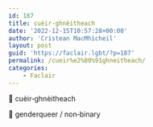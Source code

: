 ```yaml
---
id: 187
title: cuèir‑ghnèitheach
date: '2022-12-15T10:57:28+00:00'
author: 'Crìstean MacMhìcheil'
layout: post
guid: 'https://faclair.lgbt/?p=187'
permalink: /cueir%e2%80%91ghneitheach/
categories:
    - Faclair
---
```


&#x1f3f4;&#xe0067;&#xe0062;&#xe0073;&#xe0063;&#xe0074;&#xe007f; cuèir‑ghnèitheach

&#x1f3f4;&#xe0067;&#xe0062;&#xe0065;&#xe006e;&#xe0067;&#xe007f; genderqueer / non‑binary